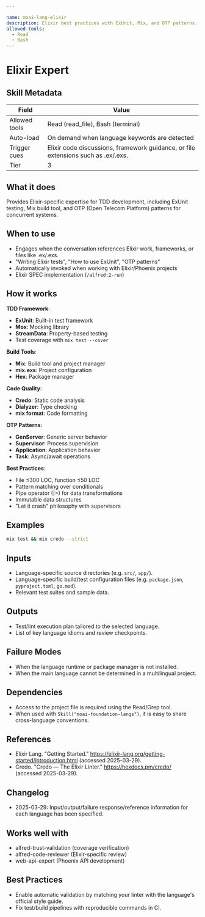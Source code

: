 ```yaml
---

name: moai-lang-elixir
description: Elixir best practices with ExUnit, Mix, and OTP patterns. Use when writing or reviewing Elixir code in project workflows.
allowed-tools:
  - Read
  - Bash
---
```


# Elixir Expert

## Skill Metadata
| Field | Value |
| ----- | ----- |
| Allowed tools | Read (read_file), Bash (terminal) |
| Auto-load | On demand when language keywords are detected |
| Trigger cues | Elixir code discussions, framework guidance, or file extensions such as .ex/.exs. |
| Tier | 3 |

## What it does

Provides Elixir-specific expertise for TDD development, including ExUnit testing, Mix build tool, and OTP (Open Telecom Platform) patterns for concurrent systems.

## When to use

- Engages when the conversation references Elixir work, frameworks, or files like .ex/.exs.
- "Writing Elixir tests", "How to use ExUnit", "OTP patterns"
- Automatically invoked when working with Elixir/Phoenix projects
- Elixir SPEC implementation (`/alfred:2-run`)

## How it works

**TDD Framework**:
- **ExUnit**: Built-in test framework
- **Mox**: Mocking library
- **StreamData**: Property-based testing
- Test coverage with `mix test --cover`

**Build Tools**:
- **Mix**: Build tool and project manager
- **mix.exs**: Project configuration
- **Hex**: Package manager

**Code Quality**:
- **Credo**: Static code analysis
- **Dialyzer**: Type checking
- **mix format**: Code formatting

**OTP Patterns**:
- **GenServer**: Generic server behavior
- **Supervisor**: Process supervision
- **Application**: Application behavior
- **Task**: Async/await operations

**Best Practices**:
- File ≤300 LOC, function ≤50 LOC
- Pattern matching over conditionals
- Pipe operator (|>) for data transformations
- Immutable data structures
- "Let it crash" philosophy with supervisors

## Examples
```bash
mix test && mix credo --strict
```

## Inputs
- Language-specific source directories (e.g. `src/`, `app/`).
- Language-specific build/test configuration files (e.g. `package.json`, `pyproject.toml`, `go.mod`).
- Relevant test suites and sample data.

## Outputs
- Test/lint execution plan tailored to the selected language.
- List of key language idioms and review checkpoints.

## Failure Modes
- When the language runtime or package manager is not installed.
- When the main language cannot be determined in a multilingual project.

## Dependencies
- Access to the project file is required using the Read/Grep tool.
- When used with `Skill("moai-foundation-langs")`, it is easy to share cross-language conventions.

## References
- Elixir Lang. "Getting Started." https://elixir-lang.org/getting-started/introduction.html (accessed 2025-03-29).
- Credo. "Credo — The Elixir Linter." https://hexdocs.pm/credo/ (accessed 2025-03-29).

## Changelog
- 2025-03-29: Input/output/failure response/reference information for each language has been specified.

## Works well with

- alfred-trust-validation (coverage verification)
- alfred-code-reviewer (Elixir-specific review)
- web-api-expert (Phoenix API development)

## Best Practices
- Enable automatic validation by matching your linter with the language's official style guide.
- Fix test/build pipelines with reproducible commands in CI.
